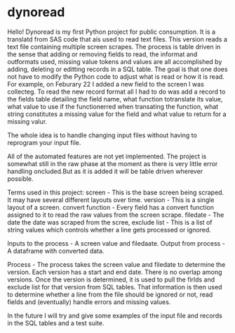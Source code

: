 # dynoread

Hello! Dynoread is my first Python project for public consumption. It is a translatd from SAS code that ais used to read text files. This version reads a text file containing multiple screen scrapes. The process is table driven in the sense that adding or removing fields to read, the informat and outformats used, missing value tokens and values are all accomplished by adding, deleting or editting records in a SQL table. The goal is that one does not have to modify the Python code to adjust what is read or how it is read. For example, on Feburary 22 I added a new field to the screen I was collecteg. To read the new record format all I had to do was add a record to the fields table detailing the field name, what function totranslate its value, what value to use if the functionerred when transating the function, what string constitutes a missing value for the field and what value to return for a missing valur.  

The whole idea is to handle changing input files without having to reprogram your input file.

All of the automated features are not yet implemented. The project is somewhat still in the raw phase at the moment as there is very little error handling oncluded.But as it is added it will be table driven wherever possible.

Terms used in this project:
    screen - This is the base screen being scraped. It may have several different layouts over time.
    version - This is a single layout of a screen.
    convert function - Every field has a convert function assigned to it to read the raw values from the screen scrape.
    filedate - The date the date was scraped from the scree,
    exclude list - This is a list of string values which controls whether a line gets processed or ignored.
    
Inputs to the process - A screen value and filedaate.
Output from process - A dataframe with converted data.

Process - The process takes the screen value and filedate to determine the version. Each version has a start and end date. There is no overlap among versions.
          Once the version is determined, it is used to pull the firlds and exclude list for that version from SQL tables. That information is then used to 
          determine whether a line from the file should be ignored or not, read fields and (eventually) handle errors and missing values.

In the future I will try and give some examples of the input file and records in the SQL tables and a test suite.
